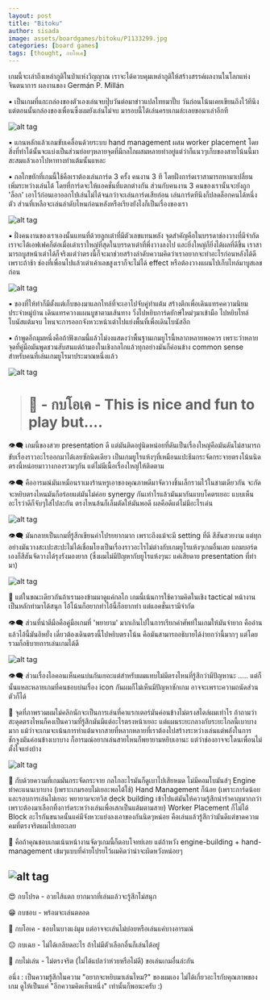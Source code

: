 ```yaml
---
layout: post
title: "Bitoku"
author: sisada
image: assets/boardgames/bitoku/P1133299.jpg
categories: [board games]
tags: [thought, กบโอเค]
---
```

เกมนี้จะเล่าถึงเหล่าภูติในป่าแห่งวิญญาณ เราจะได้ควบคุมเหล่าภูติให้สร้างสรรค์ผลงานในโลกแห่งจินตนาการ ผลงานของ Germán P. Millán

▪️ เป็นเกมที่แกะกล่องของตัวเองเล่นจบปุ๊บวันต่อมาข่าวแปลไทยมาปั๊บ วันก่อนโน้นเคยเขียนถึงไว้ทีนึงแต่ตอนนั้นกล่องของเพื่อนซึ่งผมยังเล่นไม่จบ มารอบนี้ได้เล่นครบเกมล่ะเลยขอมาเล่าอีกที

![alt tag](/assets/boardgames/bitoku/P1133294.jpg)

▪️ แกนหลักแล้วเกมขับเคลื่อนด้วยระบบ hand management ผสม worker placement โดยสิ่งที่ทำได้นั้นจะแบ่งเป็นส่วนย่อยๆหลายจุดที่มีกลไกผสมหลายท่าอยู่แต่ว่าก็แนวๆเก็บของสายโน้นนี้มาสะสมแล้วเอาไปหาทางทำแต้มนั้นแหละ 

▪️ กลไกขยักที่เกมนี้ใช้คือเราต้องเล่นการ์ด 3 ครั้ง คนงาน 3 ที โดยฝั่งการ์ดเราสามารถหามาเปลี่ยนเพิ่มระหว่างเล่นได้ โดยที่การ์ดจะให้แอคชั่นที่แตกต่างกัน ส่วนกับคนงาน 3 คนของเรานั้นจะยังถูก 'ล็อก' เอาไว้ก่อนเอาออกไปเล่นไม่ได้จนกว่าจะเล่นการ์ดเสียก่อน เล่นการ์ดทีนึงก็ปลดล็อกคนได้หนึ่งตัว ส่วนที่เหลือจะเล่นลำดับไหนก่อนหลังหรือเรียงยังไงก็เป็นเรื่องของเรา

![alt tag](/assets/boardgames/bitoku/P1133344.jpg)

▪️ ฝั่งคนงานของเราเองนั้นแทนที่ด้วยลูกเต๋าที่มีตัวเลขแทนพลัง จุดสำคัญคือในบรรดาช่องวางที่มีจำกัดเราจะได้เอฟเฟคก็ต่อเมื่อเต๋าเราใหญ่ที่สุดในบรรดาเต๋าที่พึ่งวางลงไป และยิ่งใหญ่ก็ยิ่งได้ผลที่ดีขึ้น เราสามารถบูสหน้าเต๋าได้ก็จริงแต่ว่าตรงนี้ก็จะมาช่วยสร้างลำดับความคิดว่าเราอยากจะทำอะไรก่อนหลังได้ดี เพราะถ้าช้า ช่องที่เพื่อนไปแล้วเต๋าเค้าเลขสูงเราก็จะไม่ได้ effect หรือต้องวางแผนไปเก็บไทล์มาบูสเลขก่อน

![alt tag](/assets/boardgames/bitoku/P1133332.jpg)

▪️ ของที่ให้ทำก็มีตั้งแต่เก็บของมาแลกไทล์ที่จะเอาไปจับคู่ทำแต้ม สร้างตึกเพื่อเดินแทรคความนิยมประจำหมู่บ้าน เดินแทรควางแผนบูชาตามเส้นทาง วิ่งไปหยิบการ์ดยักษ์ใหม่ๆมาเข้ามือ ไปหยิบไทล์โบนัสแต้มจบ ไหนจะการออกจังหวะหน้าเต๋าไปแย่งพื้นที่เพื่อเดินโบนัสอีก

▪️ ถ้าพูดอีกมุมหนึ่งคือถ้าฟังเกมนี้แล้วไม่งงแสดงว่าพื้นฐานเกมยูโรนี้หลากหลายพอควร เพราะว่าหลายจุดที่คู่มือมันพูดชวนสับสนแต่ถ้ามองในเชิงกลไกแล้วทุกอย่างมันก็ค่อนข้าง common sense สำหรับคนที่เล่นเกมยูโรมาประมาณหนึ่งแล้ว

![alt tag](/assets/boardgames/bitoku/P1133342.jpg)

> # 🐸 - กบโอเค - This is nice and fun to play but.... 

👁‍🗨 เกมนี้ของสวย presentation ดี แต่มันติดอยู่นิดหน่อยที่ดันเป็นเรื่องใหญ่คือมันดันไม่สามารถขับเรื่องราวอะไรออกมาได้เลยซักนิดเดียว เป็นเกมยูโรแห้งๆที่เหมือนแปะธีมกระจัดกระจายตรงโน้นนิดตรงนี้หน่อยมาวางกองรวมๆกัน แต่ไม่มีเนื้อเรื่องใหญ่ให้ติดตาม

👁‍🗨 คืออารมณ์มันเหมือนราเมงร้านหรูเอาของคุณภาพดีมาจัดวางชิ้นเล็กรวมไว้ในชามเดียวกัน จะกัดจะหยิบตรงไหนมันก็อร่อยแต่มันไม่ค่อย synergy กันเท่าไรแล้วมันมากันแบบโคตรเยอะ แบบเห็นอะไรว่าดีก็จับๆใส่ไปละกัน ตรงไหนล้นก็เล็มตัดให้มันพอดี ผลคือดีแต่ไม่มีอะไรเด่น

![alt tag](/assets/boardgames/bitoku/P1133320.jpg)

👁‍🗨 มันกลายเป็นเกมที่รู้สีกเขียนคำโปรยยากมาก เพราะถึงแม้จะมี setting ที่ดี สีสันสวยงาม แต่ทุกอย่างมันวางสะเปะสะปะไม่ได้เชื่อมโยงเป็นเรื่องราวอะไรไม่ต่างกับเกมยูโรแห้งๆเกมอื่นเลย แถมบอร์ดเองก็สีสันจัดวางได้รุงรังมองยาก (ซึ่งผมไม่มีปัญหากับยูโรแห้งๆนะ แค่เสียดาย presentation ที่ทำมา)

![alt tag](/assets/boardgames/bitoku/P1133336.jpg)

🔹 แต่ในขณะเดียวกันถ้าเรามองข้ามมาดูแค่กลไก เกมนี้เน้นการใช้ความคิดในเชิง tactical หน้างานเป็นหลักทำมาได้สนุก ไอ้โน้นก็อยากทำไอ้นี้ก็อยากทำ แต่แอคชั่นเรามีจำกัด

👁‍🗨 ส่วนที่น่าตีมือคือคู่มือเกมที่ 'พยายาม' มากเกินไปในการเรียกคำศัพท์ในเกมให้มันจำยาก คืออ่านแล้วไอ้นี้มันอิหยั่ง เดี๋ยวต้องเดินตรงนี้ไปหยิบตรงโน้น คือมันสามารถอธิบายได้ง่ายกว่านี้มากๆ แต่โดยรวมก็อธิบายการเล่นเกมได้ดี 

![alt tag](/assets/boardgames/bitoku/P1133321.jpg)

👁‍🗨 ส่วนเรื่องไอคอนเห็นคนบ่นกันเยอะแต่สำหรับผมแทบไม่มีตรงไหนที่รู้สึกว่ามีปัญหานะ ..... แต่ก็นั้นแหละหลายเกมที่คนชอบบ่นเรื่อง icon กันผมก็ไม่เห็นมีปัญหาซักเกม อาจจะเพราะความถนัดส่วนตัวก็ได้

🔸 จุดที่ภาพรวมผมไม่คลิกนักจะเป็นการเล่นที่คาแรกเตอร์มันค่อนข้างไม่ตรงสไตล์ผมเท่าไร ถ้าถามว่าสะดุดตรงไหนก็คงเป็นความที่รู้สึกมันมีแต่อะไรตรงหน้าเยอะ แต่แผนระยะกลางกับระยะไกลนี้เบาบางมาก แม้ว่าจะเกมจะเน้นการทำแต้มจากสายที่หลากหลายที่เราต้องไปสร้างระหว่างเล่นแต่พลังในการชักจูงมันค่อนข้างเบาบาง ก็อารมณ์อยากเล่นสายไหนก็พยายามหยิบเอานะ แต่ว่าช่องอาจจะโดนเพื่อนไม่ตั้งใจแย่งบ้าง 
 
![alt tag](/assets/boardgames/bitoku/P1133319.jpg) 

🔸 กับด้วยความที่เกมมันกระจัดกระจาย กลไกอะไรมันก็ดูเบาไปเสียหมด ไม่มีคอมโบมันส์ๆ Engine ทำคะแนนเบาบาง (เพราะเกมรอบไม่เยอะพอได้ใช้) Hand Management ก็น้อย (เพราะการ์ดน้อยและรอบการเล่นไม่เยอะ พยายามจะทวิส deck building เข้าไปแต่มันให้ความรู้สึกน่ารำคาญมากกว่าเพราะต้องมาเลือกทิ้งการ์ดระหว่างเล่นเพื่อเสกเป็นแต้มตามสาย) Worker Placement ก็ไม่ได้ Block อะไรกันขนาดนั้นแค่มีจังหวะแย่งลงเอาของกันนิดๆหน่อย คือเล่นแล้วรู้สึกว่ามันดีแต่ขาดความคมที่ตรงจริตผมไปเยอะเลย

💬 คือถ้าคุณชอบเกมเน้นหน้างานจัดๆเกมนี้ก็ตอบโจทย์เลย แต่ถ้าหวัง engine-building + hand-management เข้มๆแบบที่ค่ายโปรยไว้ผมคิดว่าน่าจะผิดหวังหน่อยๆ

![alt tag](/assets/boardgames/bitoku/P1133305.jpg)
---


😍 กบโปรด - อวยไส้แตก ยากมากที่เล่นแล้วจะรู้สึกไม่สนุก

😁 กบชอบ - พร้อมจะเล่นตลอด

🙂 กบโอเค - ชอบในบางแง่มุม แต่อาจจะเล่นไม่บ่อยหรือเล่นแค่บางอารมณ์

😐 กบเฉย - ไม่ได้เกลียดอะไร ถ้าไม่มีตัวเลือกอื่นก็เล่นได้อยู่

🖕 กบไม่เล่น - ไม่ตรงจริต (ไม่ได้แปลว่าห่วยหรือไม่ดี) ขอเล่นเกมอื่นล่ะกัน

อนึ่ง : เป็นความรู้สึกในความ "อยากจะหยิบมาเล่นไหม?" ของผมเอง ไม่ได้เกี่ยวอะไรกับคุณภาพของเกม ดูให้เป็นแค่ "อีกความคิดเห็นหนึ่ง" เท่านั้นก็พอนะครับ :)
